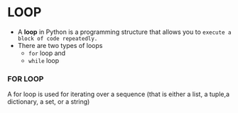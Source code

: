 # LOOP
- A **loop** in Python is a programming structure that allows you to `execute a block of code repeatedly.`
- There are two types of loops
  - `for` loop and
  - `while` loop
### FOR LOOP
A for loop is used for iterating over a sequence (that is either a list, a tuple,a dictionary, a set, or a string)
